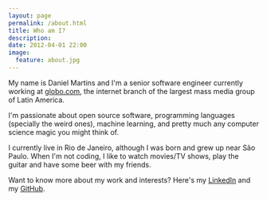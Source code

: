 ```yaml
---
layout: page
permalink: /about.html
title: Who am I?
description: 
date: 2012-04-01 22:00
image:
  feature: about.jpg
---
```


My name is Daniel Martins and I'm a senior software engineer currently working at
[globo.com](http://globo.com), the internet branch of the largest mass media
group of Latin America.

I'm passionate about open source software, programming languages (specially the
weird ones), machine learning, and pretty much any computer science magic you
might think of.

I currently live in Rio de Janeiro, although I was born and grew up near São
Paulo. When I'm not coding, I like to watch movies/TV shows, play the guitar
and have some beer with my friends.

Want to know more about my work and interests? Here's my
[LinkedIn](http://linkedin.com/in/danielfmartins) and my
[GitHub](https://github.com/danielfm).
